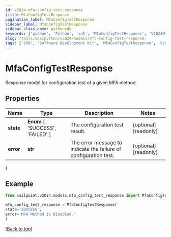 ```yaml
---
id: v2024-mfa-config-test-response
title: MfaConfigTestResponse
pagination_label: MfaConfigTestResponse
sidebar_label: MfaConfigTestResponse
sidebar_class_name: pythonsdk
keywords: ['python', 'Python', 'sdk', 'MfaConfigTestResponse', 'V2024MfaConfigTestResponse'] 
slug: /tools/sdk/python/v2024/models/mfa-config-test-response
tags: ['SDK', 'Software Development Kit', 'MfaConfigTestResponse', 'V2024MfaConfigTestResponse']
---
```


# MfaConfigTestResponse

Response model for configuration test of a given MFA method

## Properties

Name | Type | Description | Notes
------------ | ------------- | ------------- | -------------
**state** |  **Enum** [  'SUCCESS',    'FAILED' ] | The configuration test result. | [optional] [readonly] 
**error** | **str** | The error message to indicate the failure of configuration test. | [optional] [readonly] 
}

## Example

```python
from sailpoint.v2024.models.mfa_config_test_response import MfaConfigTestResponse

mfa_config_test_response = MfaConfigTestResponse(
state='SUCCESS',
error='MFA Method is disabled.'
)

```
[[Back to top]](#) 

